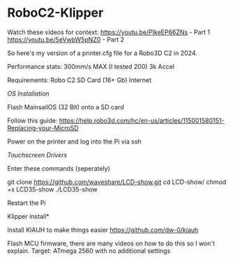 # RoboC2-Klipper

Watch these videos for context:
https://youtu.be/PIkeEP66ZNs - Part 1
https://youtu.be/5eVwbW5pNZ0 - Part 2

So here's my version of a printer.cfg file for a Robo3D C2 in 2024.

Performance stats:
300mm/s MAX (I tested 200)
3k Accel

Requirements:
Robo C2
SD Card (16+ Gb)
Internet

*OS Installation*

Flash MainsailOS (32 Bit) onto a SD card

Follow this guide:
https://help.robo3d.com/hc/en-us/articles/115001580151-Replacing-your-MicroSD

Power on the printer and log into the Pi via ssh

*Touchscreen Drivers*

Enter these commands (seperately)

git clone https://github.com/waveshare/LCD-show.git
cd LCD-show/
chmod +x LCD35-show
 ./LCD35-show

 Restart the Pi

Klipper install*

Install KIAUH to make things easier
https://github.com/dw-0/kiauh

Flash MCU firmware, there are many videos on how to do this so I won't explain.
Target: ATmega 2560 with no additional settings

